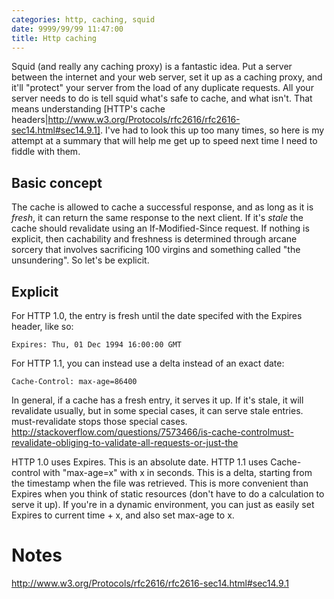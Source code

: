 ```yaml
---
categories: http, caching, squid
date: 9999/99/99 11:47:00
title: Http caching
---
```

Squid (and really any caching proxy) is a fantastic idea. Put a server between the internet and your web server, set it up as a caching proxy, and it'll "protect" your server from the load of any duplicate requests. All your server needs to do is tell squid what's safe to cache, and what isn't. That means understanding [HTTP's cache headers|http://www.w3.org/Protocols/rfc2616/rfc2616-sec14.html#sec14.9.1]. I've had to look this up too many times, so here is my attempt at a summary that will help me get up to speed next time I need to fiddle with them.

## Basic concept
The cache is allowed to cache a successful response, and as long as it is *fresh*, it can return the same response to the next client. If it's *stale* the cache should revalidate using an If-Modified-Since request. If nothing is explicit, then cachability and freshness is determined through arcane sorcery that involves sacrificing 100 virgins and something called "the unsundering". So let's be explicit.

## Explicit
For HTTP 1.0, the entry is fresh until the date specifed with the Expires header, like so:

    Expires: Thu, 01 Dec 1994 16:00:00 GMT

For HTTP 1.1, you can instead use a delta instead of an exact date:

    Cache-Control: max-age=86400

In general, if a cache has a fresh entry, it serves it up. If it's stale, it will revalidate usually, but in some special cases, it can serve stale entries. must-revalidate stops those special cases.
http://stackoverflow.com/questions/7573466/is-cache-controlmust-revalidate-obliging-to-validate-all-requests-or-just-the

HTTP 1.0 uses Expires. This is an absolute date.
HTTP 1.1 uses Cache-control with "max-age=x" with x in seconds. This is a delta, starting from the timestamp when the file was retrieved. This is more convenient than Expires when you think of static resources (don't have to do a calculation to serve it up). If you're in a dynamic environment, you can just as easily set Expires to current time + x, and also set max-age to x.

Notes
=====
http://www.w3.org/Protocols/rfc2616/rfc2616-sec14.html#sec14.9.1